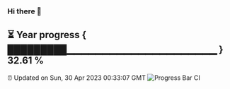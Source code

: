 ### Hi there 👋
⏳ Year progress { █████████▁▁▁▁▁▁▁▁▁▁▁▁▁▁▁▁▁▁▁▁▁ } 32.61 %
---
⏰ Updated on Sun, 30 Apr 2023 00:33:07 GMT
![Progress Bar CI](https://github.com/Moyi321/Moyi321/workflows/Progress%20Bar%20CI/badge.svg)
